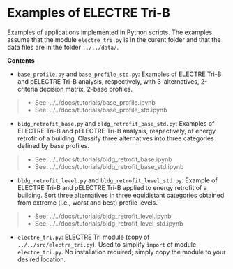 # Examples of ELECTRE Tri-B

Examples of applications implemented in Python scripts. The examples assume that the module `electre_tri.py` is in the curent folder and that the data files are in the folder `../../data/`.

__Contents__

- `base_profile.py` and `base_profile_std.py`: Examples of ELECTRE Tri-B and pELECTRE Tri-B analysis, respectively, with 3-alternatives, 2-criteria decision matrix, 2-base profiles.
> - See: ../../docs/tutorials/base_profile.ipynb
> - See: ../../docs/tutorials/base_profile_std.ipynb

- `bldg_retrofit_base.py` and `bldg_retrofit_base_std.py`: Examples of ELECTRE Tri-B and pELECTRE Tri-B analysis, respectively, of energy retrofit of a building. Classify three alternatives into three categories defined by base profiles.
> - See: ../../docs/tutorials/bldg_retrofit_base.ipynb
> - See: ../../docs/tutorials/bldg_retrofit_base_std.ipynb

- `bldg_retrofit_level.py` and `bldg_retrofit_level_std.py`: Example of ELECTRE Tri-B and pELECTRE Tri-B applied to energy retrofit of a building. Sort three alternatives in three equidistant categories obtained from extreme (i.e., worst and best) profile levels. 
> - See: ../../docs/tutorials/bldg_retrofit_level.ipynb
> - See: ../../docs/tutorials/bldg_retrofit_level_std.ipynb


- `electre_tri.py`: ELECTRE Tri module (copy of `../../src/electre_tri.py`). Used to simplify `ìmport` of module `electre_tri.py`. No installation required; simply copy the module to your desired location.